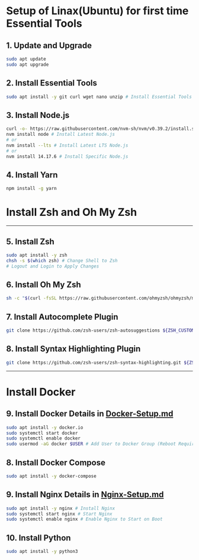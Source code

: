 # Setup of Linax(Ubuntu) for first time Essential Tools

## 1. Update and Upgrade
```bash
sudo apt update
sudo apt upgrade
```

## 2. Install Essential Tools
```bash
sudo apt install -y git curl wget nano unzip # Install Essential Tools
```

## 3. Install Node.js
```bash
curl -o- https://raw.githubusercontent.com/nvm-sh/nvm/v0.39.2/install.sh | bash # Install NVM (Node Version Manager)
nvm install node # Install Latest Node.js
# or
nvm install --lts # Install Latest LTS Node.js
# or
nvm install 14.17.6 # Install Specific Node.js
```

## 4. Install Yarn
```bash
npm install -g yarn
```

# Install Zsh and Oh My Zsh
----------------------------------------------------------------------------------------
## 5. Install Zsh
```bash
sudo apt install -y zsh
chsh -s $(which zsh) # Change Shell to Zsh
# Logout and Login to Apply Changes
```

## 6. Install Oh My Zsh
```bash
sh -c "$(curl -fsSL https://raw.githubusercontent.com/ohmyzsh/ohmyzsh/master/tools/install.sh)"
```

## 7. Install Autocomplete Plugin
```bash
git clone https://github.com/zsh-users/zsh-autosuggestions ${ZSH_CUSTOM:-~/.oh-my-zsh/custom}/plugins/zsh-autosuggestions
```

## 8. Install Syntax Highlighting Plugin
```bash
git clone https://github.com/zsh-users/zsh-syntax-highlighting.git ${ZSH_CUSTOM:-~/.oh-my-zsh/custom}/plugins/zsh-syntax-highlighting
```
----------------------------------------------------------------------------------------
# Install Docker
## 9. Install Docker Details in [Docker-Setup.md](Docker-Setup.md)
```bash
sudo apt install -y docker.io
sudo systemctl start docker
sudo systemctl enable docker
sudo usermod -aG docker $USER # Add User to Docker Group (Reboot Required) 
```

## 8. Install Docker Compose
```bash
sudo apt install -y docker-compose
```

## 9. Install Nginx Details in [Nginx-Setup.md](Nginx-Setup.md)
```bash
sudo apt install -y nginx # Install Nginx
sudo systemctl start nginx # Start Nginx
sudo systemctl enable nginx # Enable Nginx to Start on Boot
```

## 10. Install Python
```bash
sudo apt install -y python3
```
